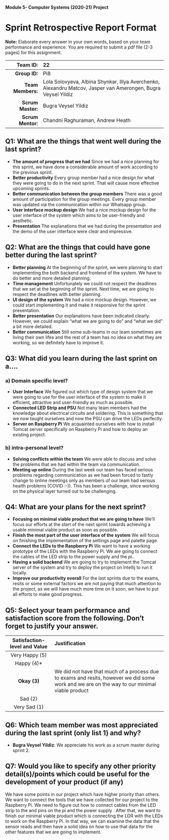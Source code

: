 **Module 5- Computer Systems (2020-21)**
**Project** 
# **Sprint Retrospective Report Format**

**Note:** Elaborate every answer in your own words, based on your team performance and experience. You are required to submit a pdf file (2-3 pages) for this assignment.

| **Team  ID:** | 22 |
| -----------------: | :--- |
| **Group  ID:** | Pi8 |
| **Team  Members:** | Lola Solovyeva, Albina Shynkar, Illya Averchenko, Alexandru Matcov, Jasper van Amerongen, Bugra Veysel Yildiz |
| **Scrum  Master:** | Bugra Veysel Yildiz |
| **Scrum  Mentor:** | Chandni Raghuraman, Andrew Heath |
## Q1: What are the things that went well during the last sprint?
* **The amount of progress that we had**
Since we had a nice planning for this sprint, we have done a considerable amount of work according to the previous sprint.
* **Better productivity**
Every group member had a nice design for what they were going to do in the next sprint. That will cause more effective upcoming sprints.
* **Better communication between the group members**
There was a good amount of participation for the group meetings. Every group member was updated via the communication within our Whatsapp group.
* **User interface mockup design**
We had a nice mockup design for the user interface of the system which aims to be user-friendly and aesthetic.
* **Presentation**
The explanations that we had during the presentation and the demo of the user interface were clear and impressive. 
## Q2: What are the things that could have gone better during the last sprint?
* **Better planning**
At the beginning of the sprint, we were planning to start implementing the both backend and frontend of the system. We have to do better and more detailed planning.
* **Time management**
Unfortunately we could not respect the deadlines that we set at the beginning of the sprint. Next time, we are going to respect the deadlines with better planning.
* **UI design of the system**
We had a nice mockup design. However, we could start implementing it and make it responsive for the sprint presentation.
* **Better presentation**
Our explanations have been indicated clearly. However, we could explain “what we are going to do” and “what we did” a bit more detailed.
* **Better communication**
Still some sub-teams in our team sometimes are living their own lifes and the rest of a team has no idea on what they are working, so we definitely have to improve it.
## Q3: What did you learn during the last sprint on a….
### a) Domain specific level?
* **User Interface**
We figured out which type of design system that we were going to use for the user interface of the system to make it efficient, attractive and user-friendly as much as possible.
* **Connected LED Strip and PSU**
Not many team members had the knowledge about electrical circuits and soldering. This is something that we now taught ourselves and now the PSU can drive the LEDs perfectly.
* **Server on Raspberry Pi**
We acquainted ourselves with how to install Tomcat server specifically on Raspberry Pi and how to deploy an existing project. 
### b) intra-personal level?
* **Solving conflicts within the team**
We were able to discuss and solve the problems that we had within the team via communication.
* **Meeting up online**
During the last week our team has faced serious problems regarding communication as we had been forced to fastly change to online meetings only as members of our team had serious health problems (COVID :-)). This has been a challenge, since working on the physical layer turned out to be challenging.
## Q4: What are your plans for the next sprint?
* **Focusing on minimal viable product that we are going to have**
We’ll focus our efforts at the start of the next sprint towards achieving a usable minimal viable product as soon as possible. 
* **Finish the most part of the user interface of the system**
We will focus on finishing the implementation of the settings page and palette page. 
* **Connect the LEDs to the Raspberry Pi**
We want to have a working prototype of the LEDs with the Raspberry Pi. We are going to connect the cables of the LED strip to the power supply and the pi..
* **Having a solid backend**
We are going to try to implement the Tomcat server of the system and try to deploy the project on Intellij to run it locally.
* **Improve our productivity overall**
For the last sprints due to the exams, resits or some external factors we are not paying that much attention to the project, as we will have much more time on it soon, we have to put all efforts to make good progress.
## Q5: Select your team performance and satisfaction score from the following. Don’t forget to justify your answer.
| **Satisfaction-level  and Value** | **Justification** |
| :---------------------------------: | :----------------- |
| Very  Happy (5) |  |
| Happy  (4)*| |
| **Okay  (3)** |  We did not have that much of a process due to exams and resits, however we did some work and we are on the way to our minimal viable product|
| Sad  (2) |  |
| Very  Sad (1) |  |
## Q6: Which team member was most appreciated during the last sprint (only list 1) and why?
* **Bugra Veysel Yildiz**: We appreciate his work as a scrum master during sprint 2.

## Q7: Would you like to specify any other priority detail(s)/points which could be useful for the development of your product (if any)
We have some points in our project which have higher priority than others. We want to connect the tools that we have collected for our project to the Raspberry Pi. We need to figure out how to connect cables from the LED strip to the and pins on the pi and the power supply . After that, we want to finish our minimal viable product which is connecting the LDR with the LEDs to work on the Raspberry Pi. In that way, we can examine the data that the sensor reads and then have a solid idea on how to use that data for the other features that we are going to implement.

